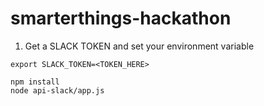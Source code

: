 # smarterthings-hackathon

1. Get a SLACK TOKEN and set your environment variable
```
export SLACK_TOKEN=<TOKEN_HERE>
```

```
npm install
node api-slack/app.js
```
